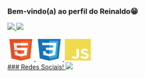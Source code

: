 ### Bem-vindo(a) ao perfil do Reinaldo😁

 <div>
   <a href="https://github.com/reinaldo-ss">
   <img height="180em" src="https://github-readme-stats.vercel.app/api?username=reinaldo-ss&show_icons=true&theme=tokyonight&include_all_commits=true&count_private=true"/>
   <img height="180em" src="https://github-readme-stats.vercel.app/api/top-langs/?username=reinaldo-ss&layout=compact&langs_count=6&theme=tokyonight"/>
</div>
     <br>
<div style="display: inline_block">
  
  <img align="" alt="HTML" height="50" width="60" src="https://raw.githubusercontent.com/devicons/devicon/master/icons/html5/html5-original.svg">
  
  <img align="" alt="CSS" height="50" width="60" src="https://raw.githubusercontent.com/devicons/devicon/master/icons/css3/css3-original.svg">  

  <img align="" alt="Js" height="50" width="60" src="https://raw.githubusercontent.com/devicons/devicon/master/icons/javascript/javascript-plain.svg">
</div> 
### Redes Sociais!
   <a href="https://instagram.com/_kingnald" target="_blank"><img src="https://img.shields.io/badge/-Instagram-%23E4405F?style=for-the-badge&logo=instagram&logoColor=white" target="_blank"></a>
    
